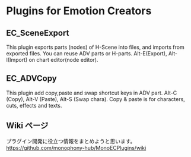 # Plugins for Emotion Creators

## EC_SceneExport
This plugin exports parts (nodes) of H-Scene into files, and imports from exported files.
You can reuse ADV parts or H-parts.
Alt-E(Export), Alt-I(Import) on chart editor(node editor).

## EC_ADVCopy
This plugin add copy,paste and swap shortcut keys in ADV part.
Alt-C (Copy), Alt-V (Paste), Alt-S (Swap chara).
Copy & paste is for characters, cuts, effects and texts.

## Wiki ページ
プラグイン開発に役立つ情報をまとめようと思います。
https://github.com/monophony-hub/MonoECPlugins/wiki
